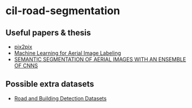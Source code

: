 # cil-road-segmentation

## Useful papers & thesis
- [pix2pix](https://arxiv.org/abs/1611.07004)
- [Machine Learning for Aerial Image Labeling](https://www.cs.toronto.edu/~vmnih/docs/Mnih_Volodymyr_PhD_Thesis.pdf)
- [SEMANTIC SEGMENTATION OF AERIAL IMAGES WITH AN ENSEMBLE OF CNNS](https://www.ethz.ch/content/dam/ethz/special-interest/baug/igp/photogrammetry-remote-sensing-dam/documents/pdf/marmanis-isprs16.pdf)


## Possible extra datasets
- [Road and Building Detection Datasets](https://www.cs.toronto.edu/~vmnih/data/)
